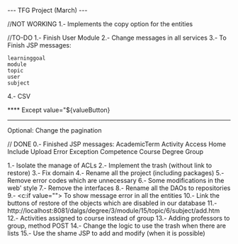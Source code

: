 ---		TFG Project (March)	---

//NOT WORKING
1.- Implements the copy option for the entities


//TO-DO
1.- Finish User Module
2.- Change messages in all services
3.-	To Finish JSP messages:

	learninggoal
	module
	topic
	user
	subject
4.- CSV
	
**** Except value="${valueButton}

-------------------------------------------------------


Optional: Change the pagination

// DONE
0.-	Finished JSP messages:
	AcademicTerm
	Activity
	Access
	Home
	Include
	Upload
	Error
	Exception
	Competence
	Course
	Degree
	Group

1.- Isolate the manage of ACLs
2.- Implement the trash (without link to restore)
3.- Fix domain
4.- Rename all the project (including packages)
5.- Remove error codes which are unnecessary
6.- Some modifications in the web' style
7.- Remove the interfaces
8.- Rename all the DAOs to repositories
9.- <c:if value=""> To show message error in all the entities
10.- Link the buttons of restore of the objects which are disabled in our database
11.- http://localhost:8081/dalgs/degree/3/module/15/topic/6/subject/add.htm
12.- Activities assigned to course instead of group
13.- Adding professors to group, method POST 
14.- Change the logic to use the trash when there are lists
15.- Use the shame JSP to add and modify (when it is possible)

